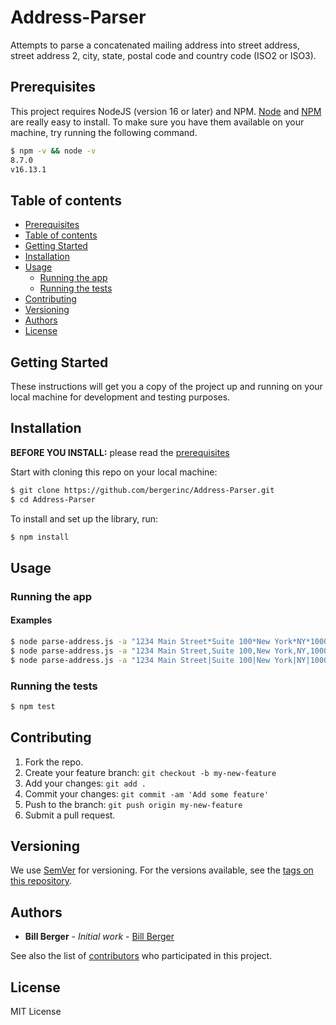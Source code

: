 # Address-Parser
Attempts to parse a concatenated mailing address into street address, street address 2, city, state, postal code and country code (ISO2 or ISO3).

## Prerequisites

This project requires NodeJS (version 16 or later) and NPM.
[Node](http://nodejs.org/) and [NPM](https://npmjs.org/) are really easy to install.
To make sure you have them available on your machine,
try running the following command.

```sh
$ npm -v && node -v
8.7.0
v16.13.1
```

## Table of contents

  - [Prerequisites](#prerequisites)
  - [Table of contents](#table-of-contents)
  - [Getting Started](#getting-started)
  - [Installation](#installation)
  - [Usage](#usage)
    - [Running the app](#running-the-app)
    - [Running the tests](#running-the-tests)
  - [Contributing](#contributing)
  - [Versioning](#versioning)
  - [Authors](#authors)
  - [License](#license)

## Getting Started

These instructions will get you a copy of the project up and running on your local machine for development and testing purposes.

## Installation

**BEFORE YOU INSTALL:** please read the [prerequisites](#prerequisites)

Start with cloning this repo on your local machine:

```sh
$ git clone https://github.com/bergerinc/Address-Parser.git
$ cd Address-Parser
```

To install and set up the library, run:

```sh
$ npm install
```

## Usage

### Running the app

#### Examples

```sh
$ node parse-address.js -a "1234 Main Street*Suite 100*New York*NY*10001*USA" -d "*"
$ node parse-address.js -a "1234 Main Street,Suite 100,New York,NY,10001,USA" -d ","
$ node parse-address.js -a "1234 Main Street|Suite 100|New York|NY|10001|USA" -d "|"
```

### Running the tests

```sh
$ npm test
```

## Contributing

1.  Fork the repo.
2.  Create your feature branch: `git checkout -b my-new-feature`
3.  Add your changes: `git add .`
4.  Commit your changes: `git commit -am 'Add some feature'`
5.  Push to the branch: `git push origin my-new-feature`
6.  Submit a pull request.


## Versioning

We use [SemVer](http://semver.org/) for versioning. For the versions available, see the [tags on this repository](https://github.com/your/project/tags).

## Authors

* **Bill Berger** - *Initial work* - [Bill Berger](https://github.com/bergerinc)

See also the list of [contributors](https://github.com/bergerinc/address-parser/contributors) who participated in this project.

## License

MIT License

